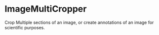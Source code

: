 # ImageMultiCropper
Crop Multiple sections of an image, or create annotations of an image for scientific purposes.
